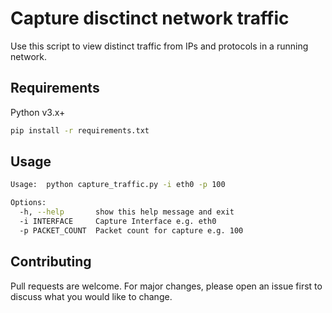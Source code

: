 # Capture disctinct network traffic

Use this script to view distinct traffic from IPs and protocols in a running network.

## Requirements

Python v3.x+

```bash
pip install -r requirements.txt
```

## Usage

```bash
Usage:  python capture_traffic.py -i eth0 -p 100

Options:
  -h, --help       show this help message and exit
  -i INTERFACE     Capture Interface e.g. eth0
  -p PACKET_COUNT  Packet count for capture e.g. 100
```

## Contributing
Pull requests are welcome. For major changes, please open an issue first to discuss what you would like to change.

